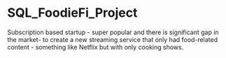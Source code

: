 # SQL_FoodieFi_Project
Subscription based startup - super popular and there is significant gap in the market- to create a new streaming service that only had food-related content - something like Netflix but with only cooking shows.
